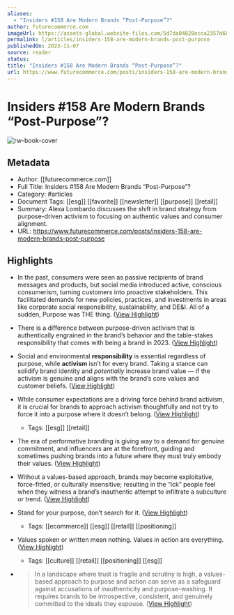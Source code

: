 ```yaml
---
aliases:
  - "Insiders #158 Are Modern Brands “Post-Purpose”?"
author: futurecommerce.com
imageUrl: https://assets-global.website-files.com/5d7da04028ecca2357d6b3b0/654aae59653d06d0c07c1186_purpose.png
permalink: l/articles/insiders-158-are-modern-brands-post-purpose
publishedOn: 2023-11-07
source: reader
status: 
title: "Insiders #158 Are Modern Brands “Post-Purpose”?"
url: https://www.futurecommerce.com/posts/insiders-158-are-modern-brands-post-purpose
---
```

# Insiders #158 Are Modern Brands “Post-Purpose”?

![rw-book-cover](https://assets-global.website-files.com/5d7da04028ecca2357d6b3b0/654aae59653d06d0c07c1186_purpose.png)

## Metadata

- Author: [[futurecommerce.com]]
- Full Title: Insiders #158 Are Modern Brands “Post-Purpose”?
- Category: #articles
- Document Tags: [[esg]] [[favorite]] [[newsletter]] [[purpose]] [[retail]]
- Summary: Alexa Lombardo discusses the shift in brand strategy from purpose-driven activism to focusing on authentic values and consumer alignment.
- URL: https://www.futurecommerce.com/posts/insiders-158-are-modern-brands-post-purpose

## Highlights

- In the past, consumers were seen as passive recipients of brand messages and products, but social media introduced active, conscious consumerism, turning customers into proactive stakeholders. This facilitated demands for new policies, practices, and investments in areas like corporate social responsibility, sustainability, and DE&I. All of a sudden, Purpose was THE thing. ([View Highlight](https://read.readwise.io/read/01hf9g15jmk061xenc71wbjkv6))
- There is a difference between purpose-driven activism that is authentically engrained in the brand’s behavior and the table-stakes responsibility that comes with being a brand in 2023. ([View Highlight](https://read.readwise.io/read/01hf9g1qx3v3vc2p13eaatr4f3))
- Social and environmental **responsibility** is essential regardless of purpose, while **activism** isn’t for every brand. Taking a stance can solidify brand identity and _potentially_ increase brand value — if the activism is genuine and aligns with the brand’s core values and customer beliefs. ([View Highlight](https://read.readwise.io/read/01hf9g2vqwtj7sk00chwgwz07n))
- While consumer expectations are a driving force behind brand activism, it is crucial for brands to approach activism thoughtfully and not try to force it into a purpose where it doesn’t belong. ([View Highlight](https://read.readwise.io/read/01hf9g3fhkr7h1jrae7gqmwa3v))
    - Tags: [[esg]] [[retail]]
- The era of performative branding is giving way to a demand for genuine commitment, and influencers are at the forefront, guiding and sometimes pushing brands into a future where they must truly embody their values. ([View Highlight](https://read.readwise.io/read/01hf9g55wr3g9kdjmx60baab76))
- Without a values-based approach, brands may become exploitative, force-fitted, or culturally insensitive; resulting in the “ick” people feel when they witness a brand’s inauthentic attempt to infiltrate a subculture or trend. ([View Highlight](https://read.readwise.io/read/01hf9g6f3b9fcyq4qjzb7ptg08))
- Stand for your purpose, don’t search for it. ([View Highlight](https://read.readwise.io/read/01hf9g7d1mt5vne711hs2c26jn))
    - Tags: [[ecommerce]] [[esg]] [[retail]] [[positioning]]
- Values spoken or written mean nothing. Values in action are everything. ([View Highlight](https://read.readwise.io/read/01hf9g7vb54qqte36zgnm45gbp))
    - Tags: [[culture]] [[retail]] [[positioning]] [[esg]]

- > In a landscape where trust is fragile and scrutiny is high, a values-based approach to purpose and action can serve as a safeguard against accusations of inauthenticity and purpose-washing. It requires brands to be introspective, consistent, and genuinely committed to the ideals they espouse. ([View Highlight](https://read.readwise.io/read/01hf9g8s4k2nqsxxevpg7pzgr8))
